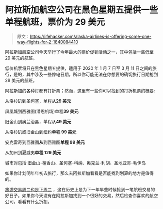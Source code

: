 # 阿拉斯加航空公司在黑色星期五提供一些单程航班，票价为 29 美元

> 原文：<https://lifehacker.com/alaska-airlines-is-offering-some-one-way-flights-for-2-1840084410>

阿拉斯加航空公司今天举行了今年最大的票价促销活动之一，其中包括一些低至 29 美元的航班。



低价机票将只在黑色星期五提供，适用于 2020 年 1 月 7 日至 3 月 11 日之间的旅行，是的，其中涉及一些停电日期，所以你可能无法在你想要的确切旅行日期抢到 29 美元的航班。

阿拉斯加的各种灯都有打折票；然而，这里有一些你可以找到的打折机票的概要:

从洛杉矶到圣何塞，单程从**29 美元**

凤凰城到西雅图(潘恩机场)单程**39 美元**

旧金山到奥兰治县，单程从**49 美元**

从洛杉矶或旧金山到纽约**单程 99 美元**

安克雷奇到西雅图**从**到西雅图**单程 99 美元**

从加州到夏威夷**单程 129 美元**

城市对包括:旧金山-檀香山、圣何塞-科纳、奥克兰-利胡、圣地亚哥-毛伊岛

如果你计划明年年初去旅行，那么去阿拉斯加看看是否能找到划算的地方是值得的。

[旅游交易周二也是下周二](https://lifehacker.com/travel-deal-tuesday-is-still-one-of-the-best-times-to-b-1830641461) ，这在历史上是为下一年早些时候抢到一笔航班交易的好日子。如果你今天没有在阿拉斯加找到一个很好的交易，然后检查你喜欢的航空公司，看看有什么折扣。